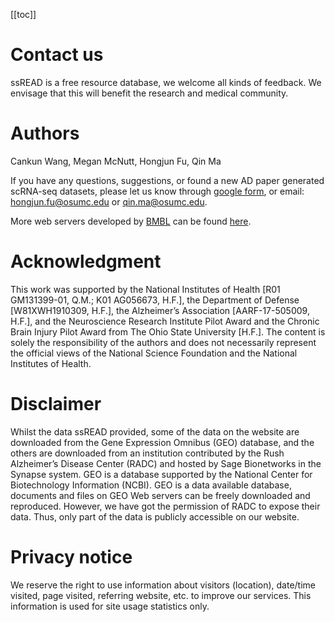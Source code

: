 [[toc]]

# Contact us

ssREAD is a free resource database, we welcome all kinds of feedback. We envisage that this will benefit the research and medical community.

# Authors

Cankun Wang, Megan McNutt, Hongjun Fu, Qin Ma

If you have any questions, suggestions, or found a new AD paper generated scRNA-seq datasets, please let us know through [google form](https://docs.google.com/forms/d/e/1FAIpQLSereTkpOfJ4LJLe9Ke5dZq78SnX3D7qXjQWY0ofDut0kIfDPg/viewform), or email: [hongjun.fu@osumc.edu](hongjun.fu@osumc.edu) or [qin.ma@osumc.edu](qin.ma@osumc.edu).

More web servers developed by [BMBL](https://u.osu.edu/bmbl/) can be found [here](https://u.osu.edu/bmbl/highlights/webservers/).

# Acknowledgment

This work was supported by the National Institutes of Health [R01 GM131399-01, Q.M.; K01 AG056673, H.F.], the Department of Defense [W81XWH1910309, H.F.], the Alzheimer’s Association [AARF-17-505009, H.F.], and the Neuroscience Research Institute Pilot Award and the Chronic Brain Injury Pilot Award from The Ohio State University [H.F.]. The content is solely the responsibility of the authors and does not necessarily represent the official views of the National Science Foundation and the National Institutes of Health.

# Disclaimer

Whilst the data ssREAD provided, some of the data on the website are downloaded from the Gene Expression Omnibus (GEO) database, and the others are downloaded from an institution contributed by the Rush Alzheimer’s Disease Center (RADC) and hosted by Sage Bionetworks in the Synapse system. GEO is a database supported by the National Center for Biotechnology Information (NCBI). GEO is a data available database, documents and files on GEO Web servers can be freely downloaded and reproduced. However, we have got the permission of RADC to expose their data. Thus, only part of the data is publicly accessible on our website.

# Privacy notice

We reserve the right to use information about visitors (location), date/time visited, page visited, referring website, etc. to improve our services. This information is used for site usage statistics only.
